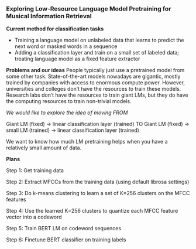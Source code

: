 ### Exploring Low-Resource Language Model Pretraining for Musical Information Retrieval

**Current method for classification tasks**
* Training a language model on unlabeled data that learns to predict the next word or masked words in a sequence
* Adding a classification layer and train on a small set of labeled data; treating language model as a fixed feature extractor

**Problems and our ideas**
People typically just use a pretrained model from some other task. State-of-the-art models nowadays are gigantic, mostly trained by companies with access to enormous compute power. However, universities and colleges don’t have the resources to train these models. Research labs don’t have the resources to train giant LMs, but they do have the computing resources to train non-trivial models.

*We would like to explore the idea of moving FROM*

Giant LM (fixed) → linear classification layer (trained) TO
Giant LM (fixed) → small LM (trained) → linear classification layer (trained)

We want to know how much LM pretraining helps when you have a relatively small amount of data.

**Plans**

Step 1: Get training data

Step 2: Extract MFCCs from the training data (using default librosa settings)

Step 3: Do k-means clustering to learn a set of K=256 clusters on the MFCC features

Step 4: Use the learned K=256 clusters to quantize each MFCC feature vector into a codeword

Step 5: Train BERT LM on codeword sequences

Step 6: Finetune BERT classifier on training labels


